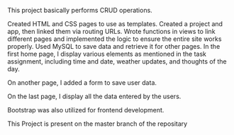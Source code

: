 This project basically performs CRUD operations.

Created HTML and CSS pages to use as templates.
Created a project and app, then linked them via routing URLs.
Wrote functions in views to link different pages and implemented the logic to ensure the entire site works properly.
Used MySQL to save data and retrieve it for other pages.
In the first home page, I display various elements as mentioned in the task assignment, including time and date, weather updates, and thoughts of the day.

On another page, I added a form to save user data.

On the last page, I display all the data entered by the users.

Bootstrap was also utilized for frontend development.

This Project is present on the master branch of the repositary
